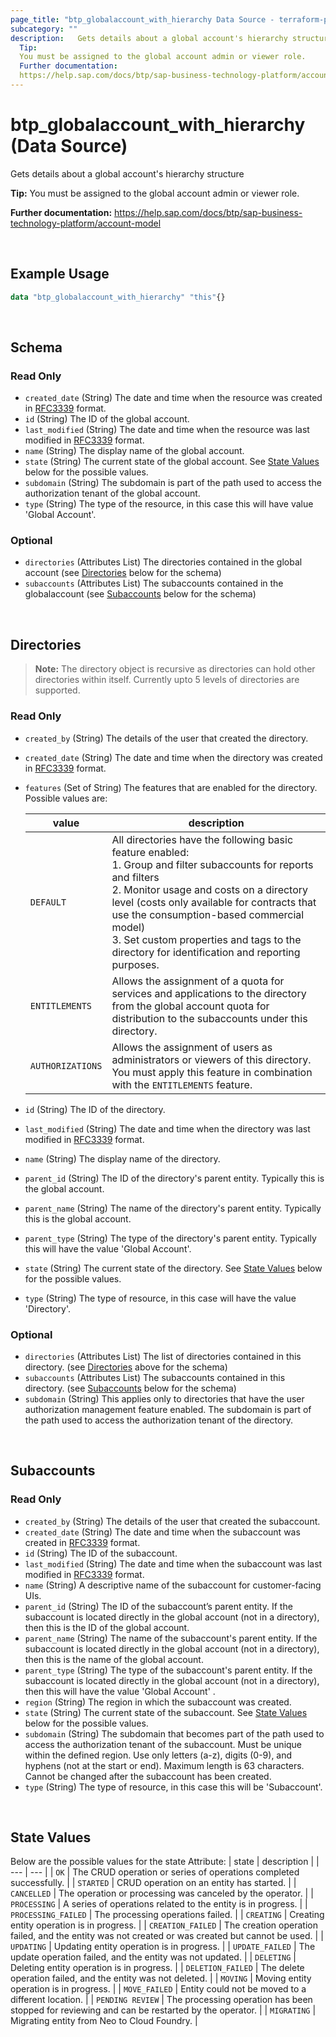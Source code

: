 ```yaml
---
page_title: "btp_globalaccount_with_hierarchy Data Source - terraform-provider-btp"
subcategory: ""
description:   Gets details about a global account's hierarchy structure
  Tip:
  You must be assigned to the global account admin or viewer role.
  Further documentation:
  https://help.sap.com/docs/btp/sap-business-technology-platform/account-model
---
```


# btp_globalaccount_with_hierarchy (Data Source)

Gets details about a global account's hierarchy structure

__Tip:__
You must be assigned to the global account admin or viewer role.

__Further documentation:__
<https://help.sap.com/docs/btp/sap-business-technology-platform/account-model>

<br>

## Example Usage

```terraform
data "btp_globalaccount_with_hierarchy" "this"{}
```
<br>

## Schema

### Read Only

- `created_date` (String) The date and time when the resource was created in [RFC3339](https://www.ietf.org/rfc/rfc3339.txt) format.
- `id` (String) The ID of the global account.
- `last_modified` (String) The date and time when the resource was last modified in [RFC3339](https://www.ietf.org/rfc/rfc3339.txt) format.
- `name` (String) The display name of the global account.
- `state` (String) The current state of the global account. See [State Values](#state-values) below for the possible values. 
- `subdomain` (String) The subdomain is part of the path used to access the authorization tenant of the global account.
- `type` (String) The type of the resource, in this case this will have value 'Global Account'.

### Optional
- `directories` (Attributes List) The directories contained in the global account (see [Directories](#directories) below for the schema) 
- `subaccounts` (Attributes List) The subaccounts contained in the globalaccount (see [Subaccounts](#subaccounts) below for the schema)

<br>

<h2><a id="directories">Directories</a></h2>

> **Note:** The directory object is recursive as directories can hold other directories within itself. Currently upto 5 levels of directories are supported.

### Read Only

- `created_by` (String) The details of the user that created the directory.
- `created_date` (String) The date and time when the directory was created in [RFC3339](https://www.ietf.org/rfc/rfc3339.txt) format.
- `features` (Set of String) The features that are enabled for the directory. Possible values are: 

  | value | description | 
  | --- | --- | 
  | `DEFAULT`  | All directories have the following basic feature enabled:<br> 1. Group and filter subaccounts for reports and filters <br> 2. Monitor usage and costs on a directory level (costs only available for contracts that use the consumption-based commercial model)<br> 3. Set custom properties and tags to the directory for identification and reporting purposes. | 
  | `ENTITLEMENTS` | Allows the assignment of a quota for services and applications to the directory from the global account quota for distribution to the subaccounts under this directory. | 
  | `AUTHORIZATIONS` | Allows the assignment of users as administrators or viewers of this directory. You must apply this feature in combination with the `ENTITLEMENTS` feature. |
- `id` (String) The ID of the directory.
- `last_modified` (String) The date and time when the directory was last modified in [RFC3339](https://www.ietf.org/rfc/rfc3339.txt) format.
- `name` (String) The display name of the directory.
- `parent_id` (String) The ID of the directory's parent entity. Typically this is the global account.
- `parent_name` (String) The name of the directory's parent entity. Typically this is the global account.
- `parent_type` (String) The type of the directory's parent entity. Typically this will have the value 'Global Account'.
- `state` (String) The current state of the directory. See [State Values](#state-values) below for the possible values. 
- `type` (String) The type of resource, in this case will have the value 'Directory'.

### Optional

- `directories` (Attributes List) The list of directories contained in this directory. (see [Directories](#directories) above for the schema)
- `subaccounts` (Attributes List) The subaccounts contained in this directory. (see [Subaccounts](#subaccounts) below for the schema)
- `subdomain` (String) This applies only to directories that have the user authorization management feature enabled. The subdomain is part of the path used to access the authorization tenant of the directory.

<br>

<h2><a id="subaccounts">Subaccounts</a></h2>

### Read Only

- `created_by` (String) The details of the user that created the subaccount.
- `created_date` (String) The date and time when the subaccount was created in [RFC3339](https://www.ietf.org/rfc/rfc3339.txt) format.
- `id` (String) The ID of the subaccount.
- `last_modified` (String) The date and time when the subaccount was last modified in [RFC3339](https://www.ietf.org/rfc/rfc3339.txt) format.
- `name` (String) A descriptive name of the subaccount for customer-facing UIs.
- `parent_id` (String) The ID of the subaccount’s parent entity. If the subaccount is located directly in the global account (not in a directory), then this is the ID of the global account.
- `parent_name` (String) The name of the subaccount's parent entity. If the subaccount is located directly in the global account (not in a directory), then this is the name of the global account.
- `parent_type` (String) The type of the subaccount's parent entity. If the subaccount is located directly in the global account (not in a directory), then this will have the value 'Global Account' .
- `region` (String) The region in which the subaccount was created.
- `state` (String) The current state of the subaccount. See [State Values](#state-values) below for the possible values. 
- `subdomain` (String) The subdomain that becomes part of the path used to access the authorization tenant of the subaccount. Must be unique within the defined region. Use only letters (a-z), digits (0-9), and hyphens (not at the start or end). Maximum length is 63 characters. Cannot be changed after the subaccount has been created.
- `type` (String) The type of resource, in this case this will be 'Subaccount'.

<br>

<h2><a id="state-values">State Values </a></h2>

Below are the possible values for the state Attribute:
  | state | description | 
  | --- | --- | 
  | `OK` | The CRUD operation or series of operations completed successfully. | 
  | `STARTED` | CRUD operation on an entity has started. | 
  | `CANCELLED` | The operation or processing was canceled by the operator. | 
  | `PROCESSING` | A series of operations related to the entity is in progress. | 
  | `PROCESSING_FAILED` | The processing operations failed. | 
  | `CREATING` | Creating entity operation is in progress. | 
  | `CREATION_FAILED` | The creation operation failed, and the entity was not created or was created but cannot be used. | 
  | `UPDATING` | Updating entity operation is in progress. | 
  | `UPDATE_FAILED` | The update operation failed, and the entity was not updated. | 
  | `DELETING` | Deleting entity operation is in progress. | 
  | `DELETION_FAILED` | The delete operation failed, and the entity was not deleted. | 
  | `MOVING` | Moving entity operation is in progress. | 
  | `MOVE_FAILED` | Entity could not be moved to a different location. | 
  | `PENDING REVIEW` | The processing operation has been stopped for reviewing and can be restarted by the operator. | 
  | `MIGRATING` | Migrating entity from Neo to Cloud Foundry. |
